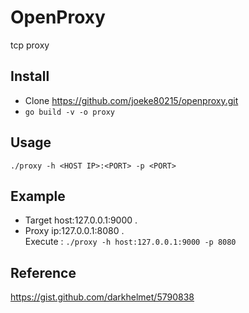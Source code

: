 # OpenProxy
tcp proxy

## Install
* Clone https://github.com/joeke80215/openproxy.git
* ```go build -v -o proxy```

## Usage
```./proxy -h <HOST IP>:<PORT> -p <PORT>```

## Example
* Target host:127.0.0.1:9000 . 
* Proxy ip:127.0.0.1:8080 .      
Execute : ```./proxy -h host:127.0.0.1:9000 -p 8080```

## Reference
https://gist.github.com/darkhelmet/5790838
